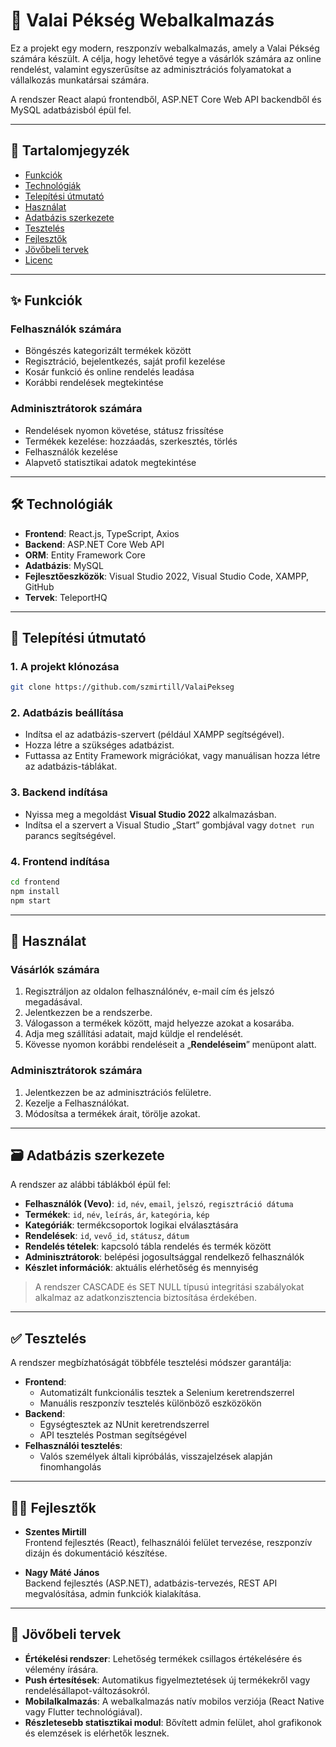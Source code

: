 ﻿# 🥖 Valai Pékség Webalkalmazás

Ez a projekt egy modern, reszponzív webalkalmazás, amely a Valai Pékség számára készült. A célja, hogy lehetővé tegye a 
vásárlók számára az online rendelést, valamint egyszerűsítse az adminisztrációs folyamatokat a vállalkozás munkatársai számára.

A rendszer React alapú frontendből, ASP.NET Core Web API backendből és MySQL adatbázisból épül fel.

---

## 📌 Tartalomjegyzék

- [Funkciók](#funkciók)
- [Technológiák](#technológiák)
- [Telepítési útmutató](#telepítési-útmutató)
- [Használat](#használat)
- [Adatbázis szerkezete](#adatbázis-szerkezete)
- [Tesztelés](#tesztelés)
- [Fejlesztők](#fejlesztők)
- [Jövőbeli tervek](#jövőbeli-tervek)
- [Licenc](#licenc)

---

## ✨ Funkciók

### Felhasználók számára

- Böngészés kategorizált termékek között
- Regisztráció, bejelentkezés, saját profil kezelése
- Kosár funkció és online rendelés leadása
- Korábbi rendelések megtekintése

### Adminisztrátorok számára

- Rendelések nyomon követése, státusz frissítése
- Termékek kezelése: hozzáadás, szerkesztés, törlés
- Felhasználók kezelése
- Alapvető statisztikai adatok megtekintése

---

## 🛠️ Technológiák

- **Frontend**: React.js, TypeScript, Axios
- **Backend**: ASP.NET Core Web API
- **ORM**: Entity Framework Core
- **Adatbázis**: MySQL
- **Fejlesztőeszközök**: Visual Studio 2022, Visual Studio Code, XAMPP, GitHub
- **Tervek**: TeleportHQ

---

## 🚀 Telepítési útmutató

### 1. A projekt klónozása
```bash
git clone https://github.com/szmirtill/ValaiPekseg
```

### 2. Adatbázis beállítása

- Indítsa el az adatbázis-szervert (például XAMPP segítségével).
- Hozza létre a szükséges adatbázist.
- Futtassa az Entity Framework migrációkat, vagy manuálisan hozza létre az adatbázis-táblákat.

### 3. Backend indítása

- Nyissa meg a megoldást **Visual Studio 2022** alkalmazásban.
- Indítsa el a szervert a Visual Studio „Start” gombjával vagy `dotnet run` parancs segítségével.

### 4. Frontend indítása

```bash
cd frontend
npm install
npm start
```


---

## 📲 Használat

### Vásárlók számára

1. Regisztráljon az oldalon felhasználónév, e-mail cím és jelszó megadásával.
2. Jelentkezzen be a rendszerbe.
3. Válogasson a termékek között, majd helyezze azokat a kosarába.
4. Adja meg szállítási adatait, majd küldje el rendelését.
5. Kövesse nyomon korábbi rendeléseit a „**Rendeléseim**” menüpont alatt.

### Adminisztrátorok számára

1. Jelentkezzen be az adminisztrációs felületre.
2. Kezelje a Felhasználókat.
3. Módosítsa a termékek árait, törölje azokat.

---

## 🗃️ Adatbázis szerkezete

A rendszer az alábbi táblákból épül fel:

- **Felhasználók (Vevo)**: `id`, `név`, `email`, `jelszó`, `regisztráció dátuma`
- **Termékek**: `id`, `név`, `leírás`, `ár`, `kategória`, `kép`
- **Kategóriák**: termékcsoportok logikai elválasztására
- **Rendelések**: `id`, `vevő_id`, `státusz`, `dátum`
- **Rendelés tételek**: kapcsoló tábla rendelés és termék között
- **Adminisztrátorok**: belépési jogosultsággal rendelkező felhasználók
- **Készlet információk**: aktuális elérhetőség és mennyiség

> A rendszer CASCADE és SET NULL típusú integritási szabályokat alkalmaz az adatkonzisztencia biztosítása érdekében.

---

## ✅ Tesztelés

A rendszer megbízhatóságát többféle tesztelési módszer garantálja:

- **Frontend**:
  - Automatizált funkcionális tesztek a Selenium keretrendszerrel
  - Manuális reszponzív tesztelés különböző eszközökön
- **Backend**:
  - Egységtesztek az NUnit keretrendszerrel
  - API tesztelés Postman segítségével
- **Felhasználói tesztelés**:
  - Valós személyek általi kipróbálás, visszajelzések alapján finomhangolás

---

## 👨‍💼 Fejlesztők

- **Szentes Mirtill**  
  Frontend fejlesztés (React), felhasználói felület tervezése, reszponzív dizájn és dokumentáció készítése.

- **Nagy Máté János**  
  Backend fejlesztés (ASP.NET), adatbázis-tervezés, REST API megvalósítása, admin funkciók kialakítása.

---

## 🌱 Jövőbeli tervek

- **Értékelési rendszer**: Lehetőség termékek csillagos értékelésére és vélemény írására.
- **Push értesítések**: Automatikus figyelmeztetések új termékekről vagy rendelésállapot-változásokról.
- **Mobilalkalmazás**: A webalkalmazás natív mobilos verziója (React Native vagy Flutter technológiával).
- **Részletesebb statisztikai modul**: Bővített admin felület, ahol grafikonok és elemzések is elérhetők lesznek.
